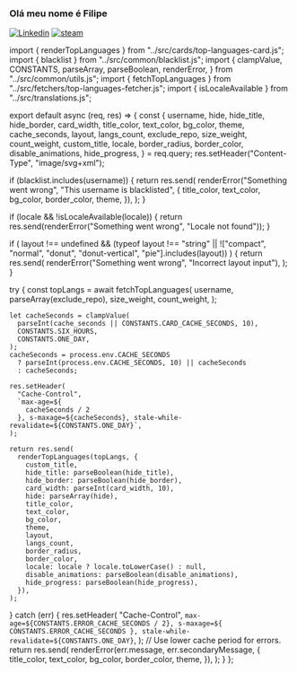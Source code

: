 ### Olá meu nome é Filipe

[![Linkedin](https://img.shields.io/badge/LinkedIn-0077B5?style=for-the-badge&logo=linkedin&logoColor=white)](https://www.linkedin.com/in/filipe-roviero-ronca-5219962ba/)
[![steam](https://img.shields.io/badge/Steam-000000?style=for-the-badge&logo=steam&logoColor=white)](https://steamcommunity.com/id/ocenam/)

import { renderTopLanguages } from "../src/cards/top-languages-card.js";
import { blacklist } from "../src/common/blacklist.js";
import {
  clampValue,
  CONSTANTS,
  parseArray,
  parseBoolean,
  renderError,
} from "../src/common/utils.js";
import { fetchTopLanguages } from "../src/fetchers/top-languages-fetcher.js";
import { isLocaleAvailable } from "../src/translations.js";

export default async (req, res) => {
  const {
    username,
    hide,
    hide_title,
    hide_border,
    card_width,
    title_color,
    text_color,
    bg_color,
    theme,
    cache_seconds,
    layout,
    langs_count,
    exclude_repo,
    size_weight,
    count_weight,
    custom_title,
    locale,
    border_radius,
    border_color,
    disable_animations,
    hide_progress,
  } = req.query;
  res.setHeader("Content-Type", "image/svg+xml");

  if (blacklist.includes(username)) {
    return res.send(
      renderError("Something went wrong", "This username is blacklisted", {
        title_color,
        text_color,
        bg_color,
        border_color,
        theme,
      }),
    );
  }

  if (locale && !isLocaleAvailable(locale)) {
    return res.send(renderError("Something went wrong", "Locale not found"));
  }

  if (
    layout !== undefined &&
    (typeof layout !== "string" ||
      !["compact", "normal", "donut", "donut-vertical", "pie"].includes(layout))
  ) {
    return res.send(
      renderError("Something went wrong", "Incorrect layout input"),
    );
  }

  try {
    const topLangs = await fetchTopLanguages(
      username,
      parseArray(exclude_repo),
      size_weight,
      count_weight,
    );

    let cacheSeconds = clampValue(
      parseInt(cache_seconds || CONSTANTS.CARD_CACHE_SECONDS, 10),
      CONSTANTS.SIX_HOURS,
      CONSTANTS.ONE_DAY,
    );
    cacheSeconds = process.env.CACHE_SECONDS
      ? parseInt(process.env.CACHE_SECONDS, 10) || cacheSeconds
      : cacheSeconds;

    res.setHeader(
      "Cache-Control",
      `max-age=${
        cacheSeconds / 2
      }, s-maxage=${cacheSeconds}, stale-while-revalidate=${CONSTANTS.ONE_DAY}`,
    );

    return res.send(
      renderTopLanguages(topLangs, {
        custom_title,
        hide_title: parseBoolean(hide_title),
        hide_border: parseBoolean(hide_border),
        card_width: parseInt(card_width, 10),
        hide: parseArray(hide),
        title_color,
        text_color,
        bg_color,
        theme,
        layout,
        langs_count,
        border_radius,
        border_color,
        locale: locale ? locale.toLowerCase() : null,
        disable_animations: parseBoolean(disable_animations),
        hide_progress: parseBoolean(hide_progress),
      }),
    );
  } catch (err) {
    res.setHeader(
      "Cache-Control",
      `max-age=${CONSTANTS.ERROR_CACHE_SECONDS / 2}, s-maxage=${
        CONSTANTS.ERROR_CACHE_SECONDS
      }, stale-while-revalidate=${CONSTANTS.ONE_DAY}`,
    ); // Use lower cache period for errors.
    return res.send(
      renderError(err.message, err.secondaryMessage, {
        title_color,
        text_color,
        bg_color,
        border_color,
        theme,
      }),
    );
  }
};


